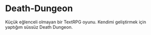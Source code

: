 # Death-Dungeon

Küçük eğlenceli olmayan bir TextRPG oyunu. Kendimi geliştirmek için yaptığım süssüz Death Dungeon.


